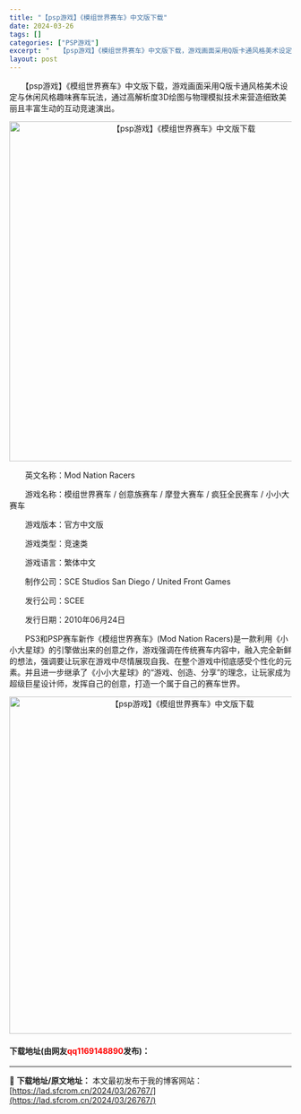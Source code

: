 ```yaml
---
title: "【psp游戏】《模组世界赛车》中文版下载"
date: 2024-03-26
tags: []
categories: ["PSP游戏"]
excerpt: "　　【psp游戏】《模组世界赛车》中文版下载，游戏画面采用Q版卡通风格美术设定与休闲风格趣味赛车玩法，通过高解析度3D绘图与物理模拟技术来营造细致美丽且丰富生动的互动竞速演出。 　　英文名称：Mod Nation Racers 　　游戏名称：模组世界赛车 / 创意族赛车 / 摩登大赛车 / 疯狂全民&hellip;"
layout: post
---
```


 <p>　　【psp游戏】《模组世界赛车》中文版下载，游戏画面采用Q版卡通风格美术设定与休闲风格趣味赛车玩法，通过高解析度3D绘图与物理模拟技术来营造细致美丽且丰富生动的互动竞速演出。</p> <p align="center"><img align="" border="0" src="https://lad.sfcrom.cn/wp-content/uploads/2024/03/20240325_6601fc4142f2d.png" width="607" alt="【psp游戏】《模组世界赛车》中文版下载" /></p> <p>　　英文名称：Mod Nation Racers</p> <p>　　游戏名称：模组世界赛车 / 创意族赛车 / 摩登大赛车 / 疯狂全民赛车 / 小小大赛车</p> <p>　　游戏版本：官方中文版</p> <p>　　游戏类型：竞速类</p> <p>　　游戏语言：繁体中文</p> <p>　　制作公司：SCE Studios San Diego / United Front Games</p> <p>　　发行公司：SCEE</p> <p>　　发行日期：2010年06月24日</p> <p>　　PS3和PSP赛车新作《模组世界赛车》(Mod Nation Racers)是一款利用《小小大星球》的引擎做出来的创意之作，游戏强调在传统赛车内容中，融入完全新鲜的想法，强调要让玩家在游戏中尽情展现自我、在整个游戏中彻底感受个性化的元素。并且进一步继承了《小小大星球》的&ldquo;游戏、创造、分享&rdquo;的理念，让玩家成为超级巨星设计师，发挥自己的创意，打造一个属于自己的赛车世界。</p> <p align="center"><img align="" border="0" src="https://lad.sfcrom.cn/wp-content/uploads/2024/03/20240325_6601fc436acbf.png" width="602" alt="【psp游戏】《模组世界赛车》中文版下载" /></p> <p><h4>下载地址(由网友<font color="red">qq1169148890</font>发布)：</h4></p> 

---
📖 **下载地址/原文地址：** 本文最初发布于我的博客网站：[https://lad.sfcrom.cn/2024/03/26767/](https://lad.sfcrom.cn/2024/03/26767/)
